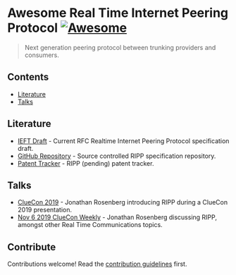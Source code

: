 # Awesome Real Time Internet Peering Protocol [![Awesome](https://awesome.re/badge.svg)](https://awesome.re)

> Next generation peering protocol between trunking providers and consumers.


## Contents

- [Literature](#literature)
- [Talks](#talks)


## Literature

- [IEFT Draft](https://tools.ietf.org/html/draft-rosenbergjennings-dispatch-ripp-03) - Current RFC Realtime Internet Peering Protocol specification draft.
- [GitHub Repository](https://github.com/WhatIETF/draft-rosenbergjennings-dispatch-ripp) - Source controlled RIPP specification repository.
- [Patent Tracker](https://datatracker.ietf.org/ipr/3643/) - RIPP (pending) patent tracker.

## Talks

- [ClueCon 2019](https://youtu.be/AdiWFfbwjF0?t=7470) - Jonathan Rosenberg introducing RIPP during a ClueCon 2019 presentation.
- [Nov 6 2019 ClueCon Weekly](https://youtu.be/S46QBk4rOUo) - Jonathan Rosenberg discussing RIPP, amongst other Real Time Communications topics.


## Contribute

Contributions welcome! Read the [contribution guidelines](CONTRIBUTING.md) first.
